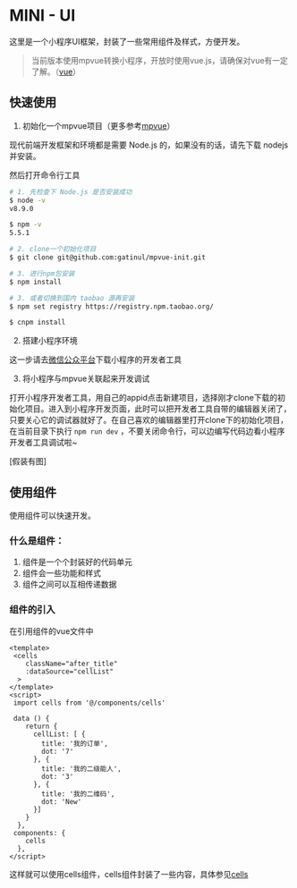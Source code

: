 # MINI - UI
这里是一个小程序UI框架，封装了一些常用组件及样式，方便开发。

> 当前版本使用mpvue转换小程序，开放时使用vue.js，请确保对vue有一定了解。（[vue](https://cn.vuejs.org/v2)）

## 快速使用

1. 初始化一个mpvue项目（更多参考[mpvue](http://mpvue.com/mpvue/quickstart/)）

现代前端开发框架和环境都是需要 Node.js 的，如果没有的话，请先下载 nodejs 并安装。

然后打开命令行工具

```bash
# 1. 先检查下 Node.js 是否安装成功
$ node -v
v8.9.0

$ npm -v
5.5.1

# 2. clone一个初始化项目
$ git clone git@github.com:gatinul/mpvue-init.git

# 3. 进行npm包安装
$ npm install 

# 3. 或者切换到国内 taobao 源再安装
$ npm set registry https://registry.npm.taobao.org/

$ cnpm install

```

2. 搭建小程序环境

这一步请去[微信公众平台](https://developers.weixin.qq.com/miniprogram/dev/devtools/devtools.html)下载小程序的开发者工具

3. 将小程序与mpvue关联起来开发调试

打开小程序开发者工具，用自己的appid点击新建项目，选择刚才clone下载的初始化项目。进入到小程序开发页面，此时可以把开发者工具自带的编辑器关闭了，只要关心它的调试器就好了。在自己喜欢的编辑器里打开clone下的初始化项目，在当前目录下执行 `npm run dev` ，不要关闭命令行，可以边编写代码边看小程序开发者工具调试啦~

[假装有图]

## 使用组件

使用组件可以快速开发。

### 什么是组件：
1. 组件是一个个封装好的代码单元
2. 组件会一些功能和样式
3. 组件之间可以互相传递数据

### 组件的引入
在引用组件的vue文件中
```vue
<template>
 <cells
    className="after_title"
    :dataSource="cellList"
  >
</template>
<script>
 import cells from '@/components/cells'

 data () {
    return {
      cellList: [ {
        title: '我的订单',
        dot: '7'
      }, {
        title: '我的二级能人',
        dot: '3'
      }, {
        title: '我的二维码',
        dot: 'New'
      }]
    }
  },
 components: {
    cells
  },
</script>
```

这样就可以使用cells组件，cells组件封装了一些内容，具体参见[cells](./components/cell.md)





